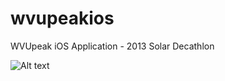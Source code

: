 wvupeakios
==========

WVUpeak iOS Application - 2013 Solar Decathlon


![Alt text](/imgs/login/png "Secure Login")
